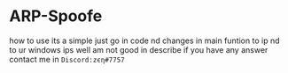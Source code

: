 # ARP-Spoofe

how to use its a simple just go in code nd changes in main funtion to ip nd to ur windows ips
well am not good in describe if you have any answer contact me in ``Discord:zєη#7757``

